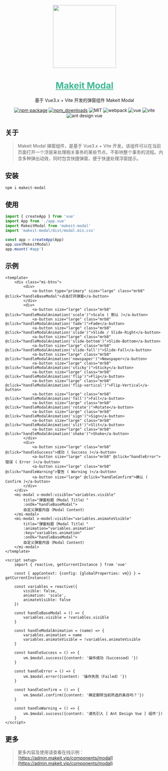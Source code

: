 <p align="center">
    <a href="https://admin.makeit.vip/">
        <img width="200" src="https://file.makeit.vip/MIIT/M00/00/00/ajRkHV_pUyOALE2LAAAtlj6Tt_s370.png">
    </a>
</p>

<h1 align="center" color="green">
    <a href="https://admin.makeit.vip/" target="_blank" style="color: #41b995">
        Makeit Modal
    </a>
</h1>

<div align="center">

基于 Vue3.x + Vite 开发的弹窗组件 Makeit Modal

[![npm package](https://img.shields.io/npm/v/makeit-modal.svg?style=flat-square)](https://www.npmjs.org/package/modal)
[![npm_downloads](http://img.shields.io/npm/dm/makeit-modal.svg?style=flat-square)](http://www.npmtrends.com/makeit-modal)
![MIT](https://img.shields.io/badge/license-MIT-ff69b4.svg)
![webpack](https://img.shields.io/badge/webpack-5.70.0-orange.svg)
![vue](https://img.shields.io/badge/vue-3.2.36-green.svg)
![vite](https://img.shields.io/badge/vite-2.9.9-yellow.svg)
![ant design vue](https://img.shields.io/badge/ant%20design%20vue-3.x-blueviolet.svg)

</div>

## 关于

> Makeit Modal 弹窗组件，是基于 Vue3.x + Vite 开发。该组件可以在当前页面打开一个浮层来处理相关事务的某些节点，不影响整个事务的流程。内含多种弹出动效，同时包含快捷弹窗，便于快速处理浮窗提示。

## 安装

```bash
npm i makeit-modal
```

## 使用

```ts
import { createApp } from 'vue'
import App from './app.vue'
import MakeitModal from 'makeit-modal'
import 'makeit-modal/dist/modal.min.css'

const app = createApp(App)
app.use(MakeitModal)
app.mount('#app')
```

## 示例

```vue
<template>
    <div class="mi-btns">
        <div>
            <a-button type="primary" size="large" class="mrb8" @click="handleBaseModal">点击打开弹窗</a-button>
        </div>
        <div>
            <a-button size="large" class="mrb8" @click="handleModalAnimation('scale')">Scale ( 默认 )</a-button>
            <a-button size="large" class="mrb8" @click="handleModalAnimation('fade')">Fade</a-button>
            <a-button size="large" class="mrb8" @click="handleModalAnimation('slide')">Slide / Slide-Right</a-button>
            <a-button size="large" class="mrb8" @click="handleModalAnimation('slide-bottom')">Slide-Bottom</a-button>
            <a-button size="large" class="mrb8" @click="handleModalAnimation('slide-fall')">Slide-Fall</a-button>
            <a-button size="large" class="mrb8" @click="handleModalAnimation('newspaper')">Newspaper</a-button>
            <a-button size="large" class="mrb8" @click="handleModalAnimation('sticky')">Sticky</a-button>
            <a-button size="large" class="mrb8" @click="handleModalAnimation('flip')">Flip</a-button>
            <a-button size="large" class="mrb8" @click="handleModalAnimation('flip-vertical')">Flip-Vertical</a-button>
            <a-button size="large" class="mrb8" @click="handleModalAnimation('fall')">Fall</a-button>
            <a-button size="large" class="mrb8" @click="handleModalAnimation('rotate')">Rotate</a-button>
            <a-button size="large" class="mrb8" @click="handleModalAnimation('sign')">Sign</a-button>
            <a-button size="large" class="mrb8" @click="handleModalAnimation('slit')">Slit</a-button>
            <a-button size="large" class="mrb8" @click="handleModalAnimation('shake')">Shake</a-button>
        </div>
        <div>
            <a-button size="large" class="mrb8" @click="handleSuccess">成功 ( Success )</a-button>
            <a-button size="large" class="mrb8" @click="handleError">错误 ( Error )</a-button>
            <a-button size="large" class="mrb8" @click="handleWarning">警告 ( Warning )</a-button>
            <a-button size="large" @click="handleConfirm">确认 ( Confirm )</a-button>
        </div>
    </div>
    <mi-modal v-model:visible="variables.visible"
        title="弹窗标题（Modal Title）"
        :onOk="handleBaseModal">
        自定义弹窗内容（Modal Content）
    </mi-modal>
    <mi-modal v-model:visible="variables.animateVisible"
        title="弹窗标题（Modal Title）"
        :animation="variables.animation"
        :key="variables.animation"
        :onOk="handleBaseModal">
        自定义弹窗内容（Modal Content）
    </mi-modal>
</template>

<script setup>
    import { reactive, getCurrentInstance } from 'vue'

    const { appContext: {config: {globalProperties: vm}} } = getCurrentInstance()

    const variables = reactive({
        visible: false,
        animation: 'scale',
        animateVisible: false
    })

    const handleBaseModal = () => {
        variables.visible = !variables.visible
    }

    const handleModalAnimation = (name) => {
        variables.animation = name
        variables.animateVisible = !variables.animateVisible
    }

    const handleSuccess = () => {
        vm.$modal.success({content: '操作成功（Successed）'})
    }

    const handleError = () => {
        vm.$modal.error({content: '操作失败（Failed）'})
    }

    const handleConfirm = () => {
        vm.$modal.confirm({content: '确定删除当前所选的条目吗？'})
    }

    const handleWarning = () => {
        vm.$modal.success({content: '请先引入 [ Ant Design Vue ] 组件'})
    }
</script>
```

## 更多

> 更多内容及使用请查看在线示例：[https://admin.makeit.vip/components/modal](https://admin.makeit.vip/components/modal)
